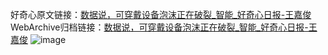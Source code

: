 好奇心原文链接：[数据说，可穿戴设备泡沫正在破裂_智能_好奇心日报-王嘉俊](https://www.qdaily.com/articles/5599.html)
WebArchive归档链接：[数据说，可穿戴设备泡沫正在破裂_智能_好奇心日报-王嘉俊](http://web.archive.org/web/20190623165120/https://www.qdaily.com/articles/5599.html)
![image](http://ww3.sinaimg.cn/large/007d5XDply1g3w8tor4nmj30u02pqh4v)